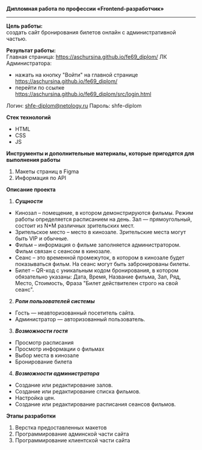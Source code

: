 **Дипломная работа по профессии «Frontend-разработчик»**
___  
**Цель работы:**  
создать сайт бронирования билетов онлайн с административной частью.  

**Результат работы:**  
Главная страница: https://aschursina.github.io/fe69_diplom/
ЛК Администратора:  
* нажать на кнопку "Войти" на главной странице https://aschursina.github.io/fe69_diplom/
* перейти по ссылке https://aschursina.github.io/fe69_diplom/src/login.html 

Логин: shfe-diplom@netology.ru 
Пароль: shfe-diplom  
   
**Стек технологий**  
* HTML  
* CSS  
* JS  
  
**Инструменты и дополнительные материалы, которые пригодятся для выполнения работы**
1. Макеты страниц в Figma  
2. Информация по API
      
**Описание проекта**
1. ***Сущности***  
* Кинозал – помещение, в котором демонстрируются фильмы. Режим работы определяется расписанием на день. Зал — прямоугольный, состоит из N*M различных зрительских мест.  
* Зрительское место – место в кинозале. Зрительские места могут быть VIP и обычные.  
* Фильм – информация о фильме заполняется администратором. Фильм связан с сеансом в кинозале.    
* Сеанс – это временной промежуток, в котором в кинозале будет показываться фильм. На сеанс могут быть забронированы билеты.  
* Билет – QR-код c уникальным кодом бронирования, в котором обязательно указаны: Дата, Время, Название фильма, Зал, Ряд, Место, Стоимость, Фраза "Билет действителен строго на свой сеанс".  
2. ***Роли пользователей системы***  
* Гость — неавторизованный посетитель сайта.  
* Администратор — авторизованный пользователь.  
3. ***Возможности гостя***  
* Просмотр расписания  
* Просмотр информации о фильмах  
* Выбор места в кинозале  
* Бронирование билета  
4. ***Возможности администратора***  
* Создание или редактирование залов.  
* Создание или редактирование списка фильмов.  
* Настройка цен.  
* Создание или редактирование расписания сеансов фильмов.  
   
**Этапы разработки**  
1. Верстка предоставленных макетов  
2. Программирование админской части сайта  
3. Программирование клиентской части сайта  
